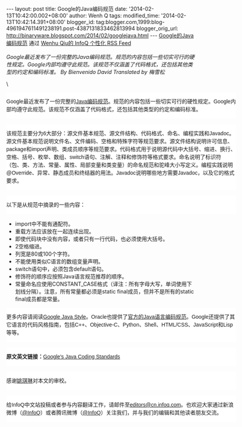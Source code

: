 --- layout: post title: Google的Java编码规范 date:
'2014-02-13T10:42:00.002+08:00' author: Wenh Q tags: modified\_time:
'2014-02-13T10:42:14.391+08:00' blogger\_id:
tag:blogger.com,1999:blog-4961947611491238191.post-4387131833462813994
blogger\_orig\_url:
http://binaryware.blogspot.com/2014/02/googlejava.html ---
[Google的Java编码规范](http://www.infoq.com/cn/news/2014/02/google-java-coding-standards?utm_campaign=infoq_content&utm_source=infoq&utm_medium=feed&utm_term=global) 通过
[Wenhu Qiu的 InfoQ 个性化 RSS Feed](http://www.infoq.com/cn/)\
\
*Google最近发布了一份完整的Java编码规范。规范的内容包括一些切实可行的硬性规定。Google内部均遵守此规范。该规范不仅涵盖了代码格式，还包括其他类型的约定和编码标准。
By Bienvenido David Translated by 梅雪松*
<div>

\

</div>

<div>

<div
style="background-color: white; border: 0px; clear: both; float: left; font-family: Arial, sans-serif; font-size: 14px; line-height: 21px; margin-bottom: 15px; padding: 0px; width: 610px;">

Google最近发布了一份完整的[Java编码规范](http://google-styleguide.googlecode.com/svn/trunk/javaguide.html)。规范的内容包括一些切实可行的硬性规定。Google内部均遵守此规范。该规范不仅涵盖了代码格式，还包括其他类型的约定和编码标准。

</div>

<div
style="background-color: white; border: 0px; clear: both; float: left; font-family: Arial, sans-serif; font-size: 14px; line-height: 21px; margin-bottom: 15px; padding: 0px; width: 610px;">

该规范主要分为6大部分：源文件基本规范、源文件结构、代码格式、命名、编程实践和Javadoc。<span
style="border: 0px; margin: 0px; padding: 0px;">源文件基本规范</span>说明文件名、文件编码、空格和特殊字符等规范要求。<span
style="border: 0px; margin: 0px; padding: 0px;">源文件结构</span>说明许可信息、package和import声明、类成员顺序等规范要求。<span
style="border: 0px; margin: 0px; padding: 0px;">代码格式</span>用于说明源代码中大括号、缩进、换行、空格、括号、枚举、数组、switch语句、注解、注释和修饰符等格式要求。<span
style="border: 0px; margin: 0px; padding: 0px;">命名</span>说明了标识符（包、类、方法、常量、属性、局部变量和类变量）的命名规范和驼峰大小写定义。<span
style="border: 0px; margin: 0px; padding: 0px;">编程实践</span>说明@Override、异常、静态成员和终结器的用法。Javadoc说明哪些地方需要Javadoc，以及它的格式要求。

</div>

<div
style="background-color: white; border: 0px; clear: both; float: left; font-family: Arial, sans-serif; font-size: 14px; line-height: 21px; margin-bottom: 15px; padding: 0px; width: 610px;">

以下是从规范中摘录的一些内容：

</div>

-   import中不能有通配符。
-   重载方法应该放在一起连续出现。
-   即使代码块中没有内容，或者只有一行代码，也必须使用大括号。
-   2空格缩进。
-   列宽是80或100个字符。
-   不能使用类似C语言的数组变量声明。
-   switch语句中，必须包含default语句。
-   修饰符的顺序应按照Java语言规范推荐的顺序。
-   常量命名应使用CONSTANT\_CASE格式（译注：所有字母大写，单词使用下划线分隔）。注意，所有常量都必须是static
    final成员，但并不是所有的static final成员都是常量。

<div
style="background-color: white; border: 0px; clear: both; float: left; font-family: Arial, sans-serif; font-size: 14px; line-height: 21px; margin-bottom: 15px; padding: 0px; width: 610px;">

更多内容请阅读[Google Java
Style](http://google-styleguide.googlecode.com/svn/trunk/javaguide.html)。Oracle也提供了[官方的Java语言编码规范](http://www.oracle.com/technetwork/java/javase/documentation/codeconvtoc-136057.html)。Google还提供了其它语言的代码风格指南，包括C++、Objective-C、Python、Shell、HTML/CSS、JavaScript和Lisp等等。

</div>

<div
style="background-color: white; border: 0px; clear: both; float: left; font-family: Arial, sans-serif; font-size: 14px; line-height: 21px; margin-bottom: 15px; padding: 0px; width: 610px;">

**原文英文链接：**[Google's Java Coding
Standards](http://www.infoq.com/news/2014/02/google-java-coding-standards)

</div>

------------------------------------------------------------------------

<div
style="background-color: white; border: 0px; clear: both; float: left; font-family: Arial, sans-serif; font-size: 14px; line-height: 21px; margin-bottom: 15px; padding: 0px; width: 610px;">

感谢[姚琪琳](http://www.infoq.com/cn/author/%E5%A7%9A%E7%90%AA%E7%90%B3)对本文的审校。

</div>

<div
style="background-color: white; border: 0px; clear: both; float: left; font-family: Arial, sans-serif; font-size: 14px; line-height: 21px; margin-bottom: 15px; padding: 0px; width: 610px;">

给InfoQ中文站投稿或者参与内容翻译工作，请邮件至<editors@cn.infoq.com>。也欢迎大家通过新浪微博（[@InfoQ](http://www.weibo.com/infoqchina)）或者腾讯微博（[@InfoQ](http://t.qq.com/infoqchina)）关注我们，并与我们的编辑和其他读者朋友交流。

</div>

</div>
